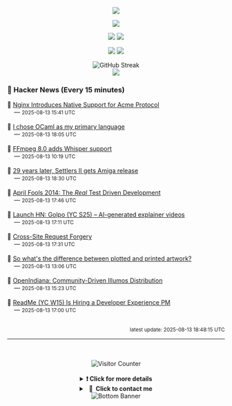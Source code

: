 <div align="center">
  <img src="https://readme-typing-svg.herokuapp.com?font=Fira+Code&weight=600&size=19&duration=3000&pause=1000&color=F7931A&center=true&vCenter=true&width=600&lines=%F0%9F%91%8B+Hi+%2C++I'm+(+Esmaeil+Asadi+%3C%3D%3E+%D8%A7%D8%B3%D9%80%D9%85%D9%80%D8%A7%D8%B9%D9%80%DB%8C%D9%80%D9%84+%D8%A7%D8%B3%D9%80%D8%AF%DB%8C+)"/>
</div>

<p align="center">
  <img src="http://github-profile-summary-cards.vercel.app/api/cards/profile-details?username=Null-Err0r&theme=gruvbox" />
</p>
<p align="center">
  <img src="http://github-profile-summary-cards.vercel.app/api/cards/repos-per-language?username=Null-Err0r&theme=gruvbox" />
  <img src="http://github-profile-summary-cards.vercel.app/api/cards/most-commit-language?username=Null-Err0r&theme=gruvbox" />
</p>
<p align="center">
  <img src="http://github-profile-summary-cards.vercel.app/api/cards/stats?username=Null-Err0r&theme=gruvbox" />
  <img src="http://github-profile-summary-cards.vercel.app/api/cards/productive-time?username=Null-Err0r&theme=gruvbox&utcOffset=8" />
</p>
<div align="center">
  <img src="https://streak-stats.demolab.com/?user=null-err0r&theme=gruvbox" alt="GitHub Streak" />
</div>
<div align="center">
  <img src="https://github-profile-trophy.vercel.app/?username=Null-Err0r&theme=gruvbox&no-frame=true&margin-w=15&margin-h=15&row=2&column=4" />
</div>


### 📰 Hacker News (Every 15 minutes)

<!-- HACKER_NEWS_START -->
🔹 <a href='https://blog.nginx.org/blog/native-support-for-acme-protocol' target='_blank' rel='noopener noreferrer'>Nginx Introduces Native Support for Acme Protocol</a><br>&nbsp;&nbsp;&nbsp;&nbsp;— <small>2025-08-13 15:41 UTC</small><br><br>
🔹 <a href='https://xvw.lol/en/articles/why-ocaml.html' target='_blank' rel='noopener noreferrer'>I chose OCaml as my primary language</a><br>&nbsp;&nbsp;&nbsp;&nbsp;— <small>2025-08-13 18:05 UTC</small><br><br>
🔹 <a href='https://code.ffmpeg.org/FFmpeg/FFmpeg/commit/13ce36fef98a3f4e6d8360c24d6b8434cbb8869b' target='_blank' rel='noopener noreferrer'>FFmpeg 8.0 adds Whisper support</a><br>&nbsp;&nbsp;&nbsp;&nbsp;— <small>2025-08-13 10:19 UTC</small><br><br>
🔹 <a href='https://gamingretro.co.uk/29-years-later-settlers-ii-finally-gets-amiga-release/' target='_blank' rel='noopener noreferrer'>29 years later, Settlers II gets Amiga release</a><br>&nbsp;&nbsp;&nbsp;&nbsp;— <small>2025-08-13 18:30 UTC</small><br><br>
🔹 <a href='https://testing.googleblog.com/2014/04/the-real-test-driven-development.html' target='_blank' rel='noopener noreferrer'>April Fools 2014: The *Real* Test Driven Development</a><br>&nbsp;&nbsp;&nbsp;&nbsp;— <small>2025-08-13 17:46 UTC</small><br><br>
🔹 <a href='https://video.golpoai.com/' target='_blank' rel='noopener noreferrer'>Launch HN: Golpo (YC S25) – AI-generated explainer videos</a><br>&nbsp;&nbsp;&nbsp;&nbsp;— <small>2025-08-13 17:11 UTC</small><br><br>
🔹 <a href='https://words.filippo.io/csrf/' target='_blank' rel='noopener noreferrer'>Cross-Site Request Forgery</a><br>&nbsp;&nbsp;&nbsp;&nbsp;— <small>2025-08-13 17:31 UTC</small><br><br>
🔹 <a href='https://lostpixels.io/writings/the-difference-between-plotted-and-printed-artwork' target='_blank' rel='noopener noreferrer'>So what's the difference between plotted and printed artwork?</a><br>&nbsp;&nbsp;&nbsp;&nbsp;— <small>2025-08-13 13:06 UTC</small><br><br>
🔹 <a href='https://www.openindiana.org/' target='_blank' rel='noopener noreferrer'>OpenIndiana: Community-Driven Illumos Distribution</a><br>&nbsp;&nbsp;&nbsp;&nbsp;— <small>2025-08-13 15:23 UTC</small><br><br>
🔹 <a href='https://readme.com/careers#product-manager-developer-experience' target='_blank' rel='noopener noreferrer'>ReadMe (YC W15) Is Hiring a Developer Experience PM</a><br>&nbsp;&nbsp;&nbsp;&nbsp;— <small>2025-08-13 17:00 UTC</small><br><br>
<!-- HACKER_NEWS_END -->

<p align="right"><small>latest update: 
<!-- HACKER_NEWS_LAST_UPDATED -->2025-08-13 18:48:15 UTC<!-- /HACKER_NEWS_LAST_UPDATED -->
</small></p>

<hr>

<div align="center">
  <br> </br>
  <img src="https://ghvc.kabelkultur.se/?username=null-err0r&abbreviated=true&color=ff5500&label=%E2%81%AE%20%E2%81%AE%E2%81%AE%20%E2%81%AE%E2%81%AE%20%20%F0%9F%91%80%20%E2%81%AE%20%E2%81%AE%E2%81%AE%20%E2%81%AE%E2%81%AEVisitor%E2%81%AE%20%E2%81%AE%E2%81%AE%20%E2%81%AE%E2%81%AE%20%F0%9F%91%80%E2%81%AE%20%E2%81%AE%E2%81%AE%20%E2%81%AE%E2%81%AE%E2%81%AE%20%E2%81%AE%E2%81%AE%20%E2%81%AE%E2%81%AE⁮⁮" alt="Visitor Counter" />
  <br> </br>
</div>
<details align="center">
<summary> <b> ❗️ Click for more details</b> </summary>
<br>
<div align="center">
  <a href="https://next.ossinsight.io/widgets/official/analyze-user-contribution-time-distribution?user_id=19436819&period=all_times" target="_blank" style="display: block;">
    <picture>
      <source media="(prefers-color-scheme: dark)" srcset="https://next.ossinsight.io/widgets/official/analyze-user-contribution-time-distribution/thumbnail.png?user_id=19436819&period=all_times&image_size=auto&color_scheme=dark" width="700" height="auto">
      <img alt="Contribution Time Distribution" src="https://next.ossinsight.io/widgets/official/analyze-user-contribution-time-distribution/thumbnail.png?user_id=19436819&period=all_times&image_size=auto&color_scheme=dark" width="700" height="auto">
    </picture>
  </a>
</div>
<div align="center">
  <a href="https://next.ossinsight.io/widgets/official/compose-user-dashboard-stats?user_id=19436819" target="_blank" style="display: block;">
    <picture>
      <source media="(prefers-color-scheme: dark)" srcset="https://next.ossinsight.io/widgets/official/compose-user-dashboard-stats/thumbnail.png?user_id=19436819&image_size=auto&color_scheme=dark" width="700" height="auto">
      <img alt="Dashboard Stats" src="https://next.ossinsight.io/widgets/official/compose-user-dashboard-stats/thumbnail.png?user_id=19436819&image_size=auto&color_scheme=dark" width="700" height="auto">
    </picture>
  </a>
</div>
<div align="center">
  <a href="https://next.ossinsight.io/widgets/official/compose-org-activity-map?activity=stars&role=stars&owner_id=19436819&period=past_12_months" target="_blank" style="display: block;">
    <picture>
      <source media="(prefers-color-scheme: dark)" srcset="https://next.ossinsight.io/widgets/official/compose-org-activity-map/thumbnail.png?activity=stars&role=stars&owner_id=19436819&period=past_12_months&image_size=4x7&color_scheme=dark" width="700" height="auto">
      <img alt="Geographical Distribution" src="https://next.ossinsight.io/widgets/official/compose-org-activity-map/thumbnail.png?activity=stars&role=stars&owner_id=19436819&period=past_12_months&image_size=4x7&color_scheme=dark" width="700" height="auto">
    </picture>
  </a>
</div>
<div align="center">
  <img src="https://github-readme-activity-graph.vercel.app/graph?username=Null-Err0r&theme=gruvbox" alt="Activity Graph" />
</div>
<br>
</details>
<details align="center">
<summary> <b>  💬  Click to contact me</b> </summary>
<br>
<div align="center">
  <br><br>
  <a href="https://t.me/NullErr0r" target="_blank">
    <img src="https://img.shields.io/badge/Telegram-black?style=for-the-badge&logo=Telegram" alt="Telegram" />
  </a>
</div>
<br>
</details>
<div align="center">
  <img src="https://raw.githubusercontent.com/Trilokia/Trilokia/379277808c61ef204768a61bbc5d25bc7798ccf1/bottom_header.svg" alt="Bottom Banner" />
</div>
